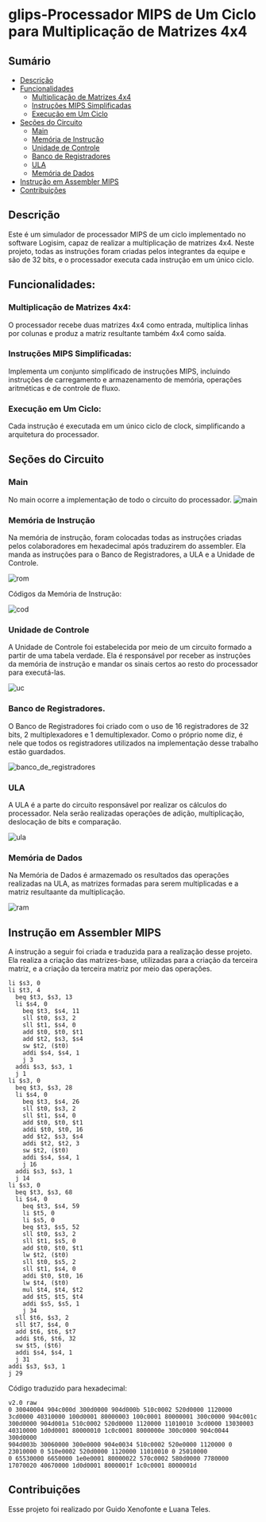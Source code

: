 # glips-Processador MIPS de Um Ciclo para Multiplicação de Matrizes 4x4
## Sumário
- [Descrição](#descrição)
- [Funcionalidades](#funcionalidades)
  - [Multiplicação de Matrizes 4x4](#multiplicação-de-matrizes-4x4)
  - [Instruções MIPS Simplificadas](#instruções-mips-simplificadas)
  - [Execução em Um Ciclo](#execução-em-um-ciclo)
- [Seções do Circuito](#seções-do-circuito)
  - [Main](#main)
  - [Memória de Instrução](#memória-de-instrução)
  - [Unidade de Controle](#unidade-de-controle)
  - [Banco de Registradores](#banco-de-registradores)
  - [ULA](#ula)
  - [Memória de Dados](#memória-de-dados)
- [Instrução em Assembler MIPS](#instrução-em-assembler-mips)
- [Contribuições](#contribuições)


## Descrição
Este é um simulador de processador MIPS de um ciclo implementado no software Logisim, capaz de realizar a multiplicação de matrizes 4x4. Neste projeto, todas as instruções foram criadas pelos integrantes da equipe e são de 32 bits, e o processador executa cada instrução em um único ciclo.


## Funcionalidades:

  ### Multiplicação de Matrizes 4x4:
  O processador recebe duas matrizes 4x4 como entrada, multiplica linhas por colunas e produz a matriz resultante também 4x4 como saída.

  ### Instruções MIPS Simplificadas: 
  Implementa um conjunto simplificado de instruções MIPS, incluindo instruções de carregamento e armazenamento de memória, operações aritméticas e de controle de fluxo.

  ### Execução em Um Ciclo:
  Cada instrução é executada em um único ciclo de clock, simplificando a arquitetura do processador.

## Seções do Circuito

  ### Main
  No main ocorre a implementação de todo o circuito do processador.
  ![main](fotos/main.png)

  ### Memória de Instrução
  Na memória de instrução, foram colocadas todas as instruções criadas pelos colaboradores em hexadecimal após traduzirem do assembler.
  Ela manda as instruções para o Banco de Registradores, a ULA e a Unidade de Controle.
  
  ![rom](fotos/rom.png)

  Códigos da Memória de Instrução:

  ![cod](fotos/cod.png)

  ### Unidade de Controle
  A Unidade de Controle foi estabelecida por meio de um circuito formado a partir de uma tabela verdade. 
  Ela é responsável por receber as instruções da memória de instrução e mandar os sinais certos ao resto do processador para executá-las.

  ![uc](fotos/uc.png)
  
  ### Banco de Registradores.
  O Banco de Registradores foi criado com o uso de 16 registradores de 32 bits, 2 multiplexadores e 1 demultiplexador.
  Como o próprio nome diz, é nele que todos os registradores utilizados na implementação desse trabalho estão guardados.

  ![banco_de_registradores](fotos/banco_de_registradores.png)

  ### ULA 
  A ULA é a parte do circuito responsável por realizar os cálculos do processador.
  Nela serão realizadas operações de adição, multiplicação, deslocação de bits e comparação.

  ![ula](fotos/ula.png)

  ### Memória de Dados
  Na Memória de Dados é armazemado os resultados das operações realizadas na ULA, as matrizes formadas para serem multiplicadas e a matriz resultaante da 
  multiplicação. 

  ![ram](fotos/ram.png)

## Instrução em Assembler MIPS
A instrução a seguir foi criada e traduzida para a realização desse projeto. 
Ela realiza a criação das matrizes-base, utilizadas para a criação da terceira matriz, e a criação da terceira matriz por meio das operações.

```
li $s3, 0
li $t3, 4
  beq $t3, $s3, 13
  li $s4, 0
    beq $t3, $s4, 11
    sll $t0, $s3, 2
    sll $t1, $s4, 0
    add $t0, $t0, $t1
    add $t2, $s3, $s4
    sw $t2, ($t0)
    addi $s4, $s4, 1
    j 3
  addi $s3, $s3, 1
  j 1
li $s3, 0
  beq $t3, $s3, 28
  li $s4, 0
    beq $t3, $s4, 26
    sll $t0, $s3, 2
    sll $t1, $s4, 0
    add $t0, $t0, $t1
    addi $t0, $t0, 16
    add $t2, $s3, $s4
    addi $t2, $t2, 3
    sw $t2, ($t0)
    addi $s4, $s4, 1
    j 16
  addi $s3, $s3, 1
  j 14
li $s3, 0
  beq $t3, $s3, 68
  li $s4, 0
    beq $t3, $s4, 59
    li $t5, 0
    li $s5, 0
    beq $t3, $s5, 52
    sll $t0, $s3, 2
    sll $t1, $s5, 0
    add $t0, $t0, $t1
    lw $t2, ($t0)
    sll $t0, $s5, 2
    sll $t1, $s4, 0
    addi $t0, $t0, 16
    lw $t4, ($t0)
    mul $t4, $t4, $t2
    add $t5, $t5, $t4
    addi $s5, $s5, 1
    j 34
  sll $t6, $s3, 2
  sll $t7, $s4, 0
  add $t6, $t6, $t7
  addi $t6, $t6, 32
  sw $t5, ($t6)
  addi $s4, $s4, 1
  j 31
addi $s3, $s3, 1
j 29
```
Código traduzido para hexadecimal:
```
v2.0 raw
0 30040004 904c000d 300d0000 904d000b 510c0002 520d0000 1120000
3cd0000 40310000 100d0001 80000003 100c0001 80000001 300c0000 904c001c
300d0000 904d001a 510c0002 520d0000 1120000 11010010 3cd0000 13030003
40310000 1d0d0001 80000010 1c0c0001 8000000e 300c0000 904c0044 300d0000
904d003b 30060000 300e0000 904e0034 510c0002 520e0000 1120000 0
23010000 0 510e0002 520d0000 1120000 11010010 0 25010000
0 65530000 6650000 1e0e0001 80000022 570c0002 580d0000 7780000
17070020 40670000 1d0d0001 8000001f 1c0c0001 8000001d
```
## Contribuições 
Esse projeto foi realizado por Guido Xenofonte e Luana Teles.
